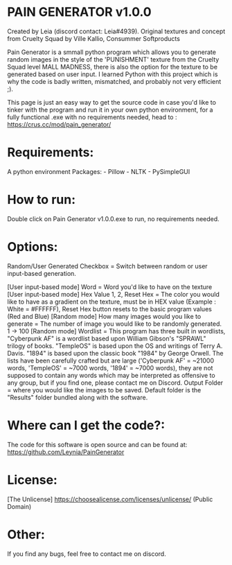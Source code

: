 # PAIN GENERATOR v1.0.0
Created by Leia (discord contact: Leia#4939).
Original textures and concept from Cruelty Squad by Ville Kallio, Consummer Softproducts

Pain Generator is a smmall python program which allows you to generate random images in the style of the 'PUNISHMENT' texture from the Cruelty Squad level MALL MADNESS,
there is also the option for the texture to be generated based on user input. I learned Python with this project which is why the code is badly written, mismatched, and probably not very efficient ;).

This page is just an easy way to get the source code in case you'd like to tinker with the program and run it in your own python environment, for a fully functional .exe with no requirements needed, head to : 
https://crus.cc/mod/pain_generator/

# Requirements:
A python environment
Packages:	- Pillow
			- NLTK
			- PySimpleGUI

# How to run:

Double click on Pain Generator v1.0.0.exe to run, no requirements needed.

# Options:

Random/User Generated Checkbox = Switch between random or user input-based generation.

[User input-based mode] Word = Word you'd like to have on the texture
[User input-based mode] Hex Value 1, 2, Reset Hex = The color you would like to have as a gradient on the texture, must be in HEX value (Example : White = #FFFFFF), Reset Hex button resets to the basic program values (Red and Blue)
[Random mode] How many images would you like to generate = The number of image you would like to be randomly generated. 1 -> 100
[Random mode] Wordlist = This program has three built in wordlists, "Cyberpunk AF" is a wordlist based upon William Gibson's "SPRAWL" trilogy of books. "TempleOS" is based upon the OS and writings of Terry A. Davis.
"1894" is based upon the classic book "1984" by George Orwell.
The lists have been carefully crafted but are large ('Cyberpunk AF' = ~21000 words, 'TempleOS' = ~7000 words, '1894' = ~7000 words), they are not supposed to contain any words which may be interpreted as offensive to any group,
but if you find one, please contact me on Discord.
Output Folder = where you would like the images to be saved. Default folder is the "Results" folder bundled along with the software.

# Where can I get the code?:
The code for this software is open source and can be found at:
https://github.com/Leynia/PainGenerator

# License:
 
[The Unlicense] https://choosealicense.com/licenses/unlicense/
(Public Domain)

# Other:

If you find any bugs, feel free to contact me on discord.
